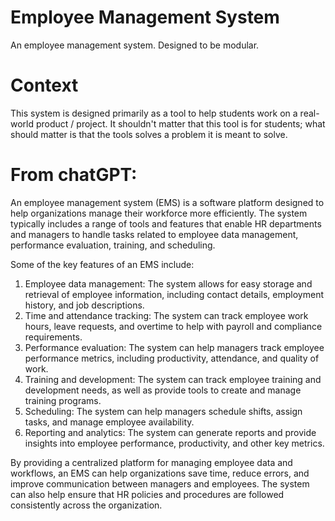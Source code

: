 # Employee Management System

An employee management system. Designed to be modular. 

# Context
This system is designed primarily as a tool to help students work on a real-world product / project. It shouldn't matter that this tool is for students; what should matter is that the tools solves a problem it is meant to solve. 


# From chatGPT: 
An employee management system (EMS) is a software platform designed to help organizations manage their workforce more efficiently. The system typically includes a range of tools and features that enable HR departments and managers to handle tasks related to employee data management, performance evaluation, training, and scheduling.

Some of the key features of an EMS include:

1. Employee data management: The system allows for easy storage and retrieval of employee information, including contact details, employment history, and job descriptions.
2. Time and attendance tracking: The system can track employee work hours, leave requests, and overtime to help with payroll and compliance requirements.
3.  Performance evaluation: The system can help managers track employee performance metrics, including productivity, attendance, and quality of work.
4. Training and development: The system can track employee training and development needs, as well as provide tools to create and manage training programs.
5. Scheduling: The system can help managers schedule shifts, assign tasks, and manage employee availability.
6. Reporting and analytics: The system can generate reports and provide insights into employee performance, productivity, and other key metrics.


By providing a centralized platform for managing employee data and workflows, an EMS can help organizations save time, reduce errors, and improve communication between managers and employees. The system can also help ensure that HR policies and procedures are followed consistently across the organization.
